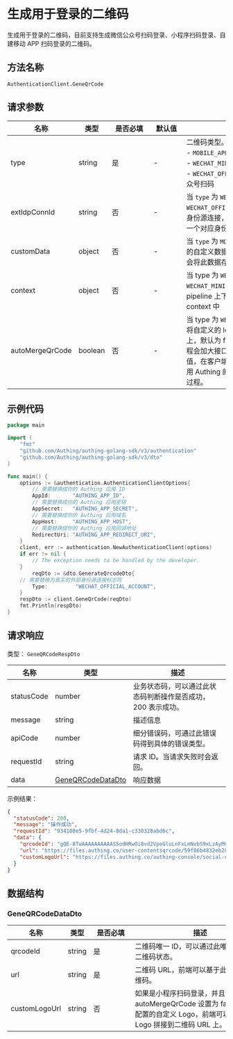 # 生成用于登录的二维码

<!--
  警告⚠️：
  不要直接修改该文档，
  https://github.com/Authing/authing-docs-factory
  使用该项目进行生成
-->

<LastUpdated />

生成用于登录的二维码，目前支持生成微信公众号扫码登录、小程序扫码登录、自建移动 APP 扫码登录的二维码。

## 方法名称

`AuthenticationClient.GeneQrCode`

## 请求参数

| 名称 | 类型 | <div style="width:80px">是否必填</div> | <div style="width:60px">默认值</div> | <div style="width:300px">描述</div> | <div style="width:200px">示例值</div> |
| ---- | ---- | ---- | ---- | ---- | ---- |
| type | string | 是 | - | 二维码类型。当前支持三种类型：<br>- `MOBILE_APP`: 自建移动端 APP 扫码<br>- `WECHAT_MINIPROGRAM`: 微信小程序扫码<br>- `WECHAT_OFFICIAL_ACCOUNT` 关注微信公众号扫码  | `MOBILE_APP` |
| extIdpConnId | string | 否 | - | 当 `type` 为 `WECHAT_MINIPROGRAM` 或 `WECHAT_OFFICIAL_ACCOUNT` 时，可以指定身份源连接，否则默认使用应用开启的第一个对应身份源连接生成二维码。  | `62eb7ed1f04xxxxc6955b329` |
| customData | object | 否 | - | 当 `type` 为 `MOBILE_APP` 时，可以传递用户的自定义数据，当用户成功扫码授权时，会将此数据存入用户的自定义数据。  | `{"school":"hust"}` |
| context | object | 否 | - | 当 type 为 `WECHAT_OFFICIAL_ACCOUNT` 或 `WECHAT_MINIPROGRAM` 时，指定自定义的 pipeline 上下文，将会传递的 pipeline 的 context 中  | `{"source":"utm"}` |
| autoMergeQrCode | boolean | 否 | - | 当 type 为 `WECHAT_MINIPROGRAM` 时，是否将自定义的 logo 自动合并到生成的图片上，默认为 false。服务器合并二维码的过程会加大接口响应速度，推荐使用默认值，在客户端对图片进行拼接。如果你使用 Authing 的 SDK，可以省去手动拼接的过程。  |  |




## 示例代码

```go
package main

import (
	"fmt"
	"github.com/Authing/authing-golang-sdk/v3/authentication"
	"github.com/Authing/authing-golang-sdk/v3/dto"
)

func main() {
	options := &authentication.AuthenticationClientOptions{
        // 需要替换成你的 Authing 应用 ID
		AppId:       "AUTHING_APP_ID",
        // 需要替换成你的 Authing 应用密钥
		AppSecret:   "AUTHING_APP_SECRET",
        // 需要替换成你的 Authing 应用域名
		AppHost:     "AUTHING_APP_HOST",
        // 需要替换成你的 Authing 应用回调地址
		RedirectUri: "AUTHING_APP_REDIRECT_URI",
	}
	client, err := authentication.NewAuthenticationClient(options)
	if err != nil {
		// The exception needs to be handled by the developer.
	}
	    reqDto := &dto.GenerateQrcodeDto{
    // 需要替换为真实的外部身份源连接标志符
		Type:         "WECHAT_OFFICIAL_ACCOUNT",
	}
	respDto := client.GeneQrCode(reqDto)
	fmt.Println(respDto)
}

```



  
## 请求响应

类型： `GeneQRCodeRespDto`

| 名称 | 类型 | 描述 |
| ---- | ---- | ---- |
| statusCode | number | 业务状态码，可以通过此状态码判断操作是否成功，200 表示成功。 |
| message | string | 描述信息 |
| apiCode | number | 细分错误码，可通过此错误码得到具体的错误类型。 |
| requestId | string | 请求 ID。当请求失败时会返回。 |
| data | <a href="#GeneQRCodeDataDto">GeneQRCodeDataDto</a> | 响应数据 |



示例结果：

```json
{
  "statusCode": 200,
  "message": "操作成功",
  "requestId": "934108e5-9fbf-4d24-8da1-c330328abd6c",
  "data": {
    "qrcodeId": "gQE-8TwAAAAAAAAAAS5odHRwOi8vd2VpeGluLnFxLmNvbS9xLzAyMGJjX",
    "url": "https://files.authing.co/user-contentsqrcode/59f86b4832eb28071bdd9214/gQE-8TwAAAAAAAAAAS5odHRwOi8vd2VpeGluLnFxLmNvbS9xLzAyMGJjX1ZhOFNiM1UxV29GVTF5MWMAAgQY4_RiAwSAxhMA.png",
    "customLogoUrl": "https://files.authing.co/authing-console/social-connections/wechatMiniLogin.svg"
  }
}
```

## 数据结构


### <a id="GeneQRCodeDataDto"></a> GeneQRCodeDataDto

| 名称 | 类型 | <div style="width:80px">是否必填</div> | <div style="width:300px">描述</div> | <div style="width:200px">示例值</div> |
| ---- |  ---- | ---- | ---- | ---- |
| qrcodeId | string | 是 | 二维码唯一 ID，可以通过此唯一 ID 查询二维码状态。   |  `gQE-8TwAAAAAAAAAAS5odHRwOi8vd2VpeGluLnFxLmNvbS9xLzAyMGJjX` |
| url | string | 是 | 二维码 URL，前端可以基于此链接渲染二维码。   |  `https://files.authing.co/user-contentsqrcode/59f86b4832eb28071bdd9214/gQE-8TwAAAAAAAAAAS5odHRwOi8vd2VpeGluLnFxLmNvbS9xLzAyMGJjX1ZhOFNiM1UxV29GVTF5MWMAAgQY4_RiAwSAxhMA.png` |
| customLogoUrl | string | 否 | 如果是小程序扫码登录，并且请求参数 autoMergeQrCode 设置为 false，会返回配置的自定义 Logo，前端可以自行将此 Logo 拼接到二维码 URL 上。   |  `https://files.authing.co/authing-console/social-connections/wechatMiniLogin.svg` |


